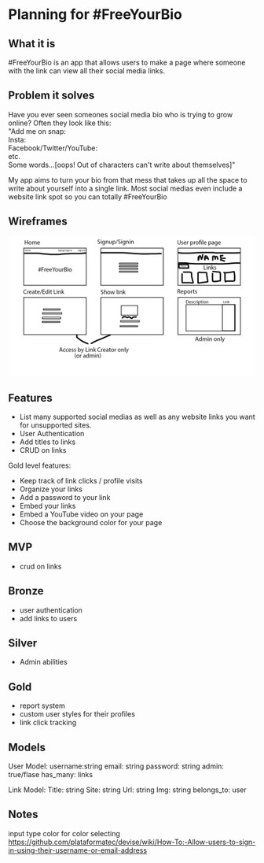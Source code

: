 # Planning for #FreeYourBio

## What it is

#FreeYourBio is an app that allows users to make a page where someone with the link can view all their social media links.

## Problem it solves

Have you ever seen someones social media bio who is trying to grow online?
Often they look like this:  
"Add me on snap:  
Insta:  
Facebook/Twitter/YouTube:  
etc.  
Some words...[oops! Out of characters can't write about themselves]"

My app aims to turn your bio from that mess that takes up all the space to write about yourself into a single link. Most social medias even include a website link spot so you can totally #FreeYourBio

## Wireframes

![wireframe](project4.jpg)

## Features

* List many supported social medias as well as any website links you want for unsupported sites.
* User Authentication
* Add titles to links
* CRUD on links

Gold level features:

* Keep track of link clicks / profile visits
* Organize your links
* Add a password to your link
* Embed your links
* Embed a YouTube video on your page
* Choose the background color for your page

## MVP

* crud on links

## Bronze

* user authentication
* add links to users

## Silver

* Admin abilities

## Gold

* report system
* custom user styles for their profiles
* link click tracking

## Models

User Model:
username:string
email: string
password: string
admin: true/flase
has_many: links

Link Model:
Title: string
Site: string
Url: string
Img: string
belongs_to: user

## Notes

input type color for color selecting
https://github.com/plataformatec/devise/wiki/How-To:-Allow-users-to-sign-in-using-their-username-or-email-address
